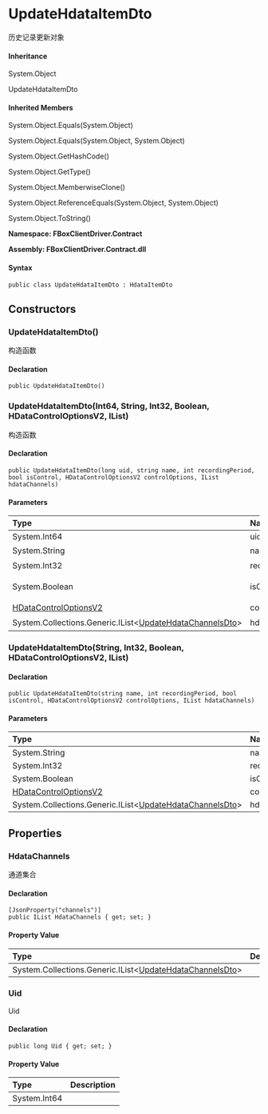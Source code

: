 # UpdateHdataItemDto

历史记录更新对象

#### Inheritance

System.Object

UpdateHdataItemDto

#### Inherited Members

System.Object.Equals\(System.Object\)

System.Object.Equals\(System.Object, System.Object\)

System.Object.GetHashCode\(\)

System.Object.GetType\(\)

System.Object.MemberwiseClone\(\)

System.Object.ReferenceEquals\(System.Object, System.Object\)

System.Object.ToString\(\)

**Namespace: FBoxClientDriver.Contract**

**Assembly: FBoxClientDriver.Contract.dll**

#### Syntax <a id="FBoxClientDriver_Contract_UpdateHdataItemDto_syntax"></a>

```text
public class UpdateHdataItemDto : HdataItemDto
```

## Constructors <a id="constructors"></a>

### UpdateHdataItemDto\(\) <a id="FBoxClientDriver_Contract_UpdateHdataItemDto__ctor"></a>

构造函数

#### Declaration

```text
public UpdateHdataItemDto()
```

### UpdateHdataItemDto\(Int64, String, Int32, Boolean, HDataControlOptionsV2, IList\) <a id="FBoxClientDriver_Contract_UpdateHdataItemDto__ctor_System_Int64_System_String_System_Int32_System_Boolean_FBoxClientDriver_Contract_HDataControlOptionsV2_System_Collections_Generic_IList_FBoxClientDriver_Contract_UpdateHdataChannelsDto__"></a>

构造函数

#### Declaration

```text
public UpdateHdataItemDto(long uid, string name, int recordingPeriod, bool isControl, HDataControlOptionsV2 controlOptions, IList hdataChannels)
```

#### Parameters

| Type | Name | Description |
| :--- | :--- | :--- |
| System.Int64 | uid | Uid |
| System.String | name | 名称 |
| System.Int32 | recordingPeriod | 采集周期 |
| System.Boolean | isControl | 是否启用使能 |
| [HDataControlOptionsV2](https://docs.flexem.net/fbox/zh-cn/sdk/FBoxClientDriver.Contract.HDataControlOptionsV2.html) | controlOptions | 使能参数 |
| System.Collections.Generic.IList&lt;[UpdateHdataChannelsDto](https://docs.flexem.net/fbox/zh-cn/sdk/FBoxClientDriver.Contract.UpdateHdataChannelsDto.html)&gt; | hdataChannels | 多通道 |

### UpdateHdataItemDto\(String, Int32, Boolean, HDataControlOptionsV2, IList\) <a id="FBoxClientDriver_Contract_UpdateHdataItemDto__ctor_System_String_System_Int32_System_Boolean_FBoxClientDriver_Contract_HDataControlOptionsV2_System_Collections_Generic_IList_FBoxClientDriver_Contract_UpdateHdataChannelsDto__"></a>

#### Declaration

```text
public UpdateHdataItemDto(string name, int recordingPeriod, bool isControl, HDataControlOptionsV2 controlOptions, IList hdataChannels)
```

#### Parameters

| Type | Name | Description |
| :--- | :--- | :--- |
| System.String | name |  |
| System.Int32 | recordingPeriod |  |
| System.Boolean | isControl |  |
| [HDataControlOptionsV2](https://docs.flexem.net/fbox/zh-cn/sdk/FBoxClientDriver.Contract.HDataControlOptionsV2.html) | controlOptions |  |
| System.Collections.Generic.IList&lt;[UpdateHdataChannelsDto](https://docs.flexem.net/fbox/zh-cn/sdk/FBoxClientDriver.Contract.UpdateHdataChannelsDto.html)&gt; | hdataChannels |  |

## Properties <a id="properties"></a>

### HdataChannels <a id="FBoxClientDriver_Contract_UpdateHdataItemDto_HdataChannels"></a>

通道集合

#### Declaration

```text
[JsonProperty("channels")]
public IList HdataChannels { get; set; }
```

#### Property Value

| Type | Description |
| :--- | :--- |
| System.Collections.Generic.IList&lt;[UpdateHdataChannelsDto](https://docs.flexem.net/fbox/zh-cn/sdk/FBoxClientDriver.Contract.UpdateHdataChannelsDto.html)&gt; |  |

### Uid <a id="FBoxClientDriver_Contract_UpdateHdataItemDto_Uid"></a>

Uid

#### Declaration

```text
public long Uid { get; set; }
```

#### Property Value

| Type | Description |
| :--- | :--- |
| System.Int64 |  |

